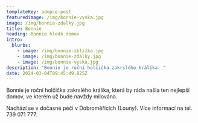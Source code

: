 ```yaml
---
templateKey: adopce-post
featuredimage: /img/bonnie-vyska.jpg
image: /img/bonnie-zdalky.jpg
title: Bonnie
heading: Bonnie hledá domov
intro:
  blurbs:
    - image: /img/bonnie-zblizka.jpg
    - image: /img/bonnie-zdalky.jpg
    - image: /img/bonnie-vyska.jpg
description: "Bonnie je roční holčička zakrslého králíka. "
date: 2024-03-04T09:45:49.825Z
---
```

B﻿onnie je roční holčička zakrslého králíka, která by ráda našla ten nejlepší domov, ve kterém už bude navždy milována.

N﻿achází se v dočasné péči v Dobroměřicích (Louny). Více informací na tel. 739 071 777.